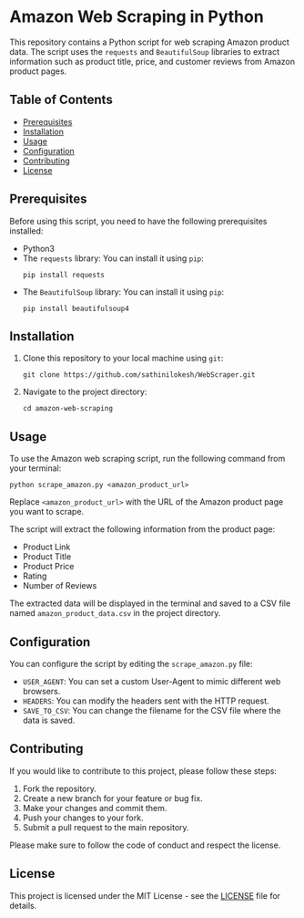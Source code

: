 # Amazon Web Scraping in Python

This repository contains a Python script for web scraping Amazon product data. The script uses the `requests` and `BeautifulSoup` libraries to extract information such as product title, price, and customer reviews from Amazon product pages.

## Table of Contents

- [Prerequisites](#prerequisites)
- [Installation](#installation)
- [Usage](#usage)
- [Configuration](#configuration)
- [Contributing](#contributing)
- [License](#license)

## Prerequisites

Before using this script, you need to have the following prerequisites installed:

- Python3
- The `requests` library: You can install it using `pip`:
  ```
  pip install requests
  ```
- The `BeautifulSoup` library: You can install it using `pip`:
  ```
  pip install beautifulsoup4
  ```

## Installation

1. Clone this repository to your local machine using `git`:

   ```
   git clone https://github.com/sathinilokesh/WebScraper.git
   ```

2. Navigate to the project directory:

   ```
   cd amazon-web-scraping
   ```

## Usage

To use the Amazon web scraping script, run the following command from your terminal:

```
python scrape_amazon.py <amazon_product_url>
```

Replace `<amazon_product_url>` with the URL of the Amazon product page you want to scrape.

The script will extract the following information from the product page:
- Product Link
- Product Title
- Product Price
- Rating
- Number of Reviews

The extracted data will be displayed in the terminal and saved to a CSV file named `amazon_product_data.csv` in the project directory.

## Configuration

You can configure the script by editing the `scrape_amazon.py` file:

- `USER_AGENT`: You can set a custom User-Agent to mimic different web browsers.
- `HEADERS`: You can modify the headers sent with the HTTP request.
- `SAVE_TO_CSV`: You can change the filename for the CSV file where the data is saved.

## Contributing

If you would like to contribute to this project, please follow these steps:

1. Fork the repository.
2. Create a new branch for your feature or bug fix.
3. Make your changes and commit them.
4. Push your changes to your fork.
5. Submit a pull request to the main repository.

Please make sure to follow the code of conduct and respect the license.

## License

This project is licensed under the MIT License - see the [LICENSE](LICENSE) file for details.

